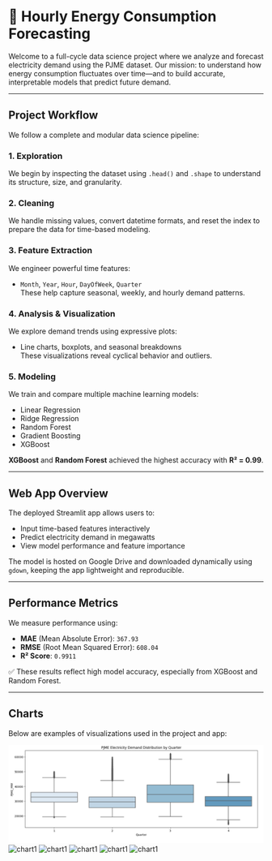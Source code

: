# 🔋 Hourly Energy Consumption Forecasting

Welcome to a full-cycle data science project where we analyze and forecast electricity demand using the PJME dataset. Our mission: to understand how energy consumption fluctuates over time—and to build accurate, interpretable models that predict future demand.

---

## Project Workflow

We follow a complete and modular data science pipeline:

### 1. Exploration
We begin by inspecting the dataset using `.head()` and `.shape` to understand its structure, size, and granularity.

### 2. Cleaning
We handle missing values, convert datetime formats, and reset the index to prepare the data for time-based modeling.

### 3. Feature Extraction
We engineer powerful time features:
- `Month`, `Year`, `Hour`, `DayOfWeek`, `Quarter`  
These help capture seasonal, weekly, and hourly demand patterns.

### 4. Analysis & Visualization
We explore demand trends using expressive plots:
- Line charts, boxplots, and seasonal breakdowns  
These visualizations reveal cyclical behavior and outliers.

### 5. Modeling
We train and compare multiple machine learning models:
- Linear Regression  
- Ridge Regression  
- Random Forest  
- Gradient Boosting  
- XGBoost

**XGBoost** and **Random Forest** achieved the highest accuracy with **R² = 0.99**.

---

## Web App Overview

The deployed Streamlit app allows users to:
- Input time-based features interactively  
- Predict electricity demand in megawatts  
- View model performance and feature importance

The model is hosted on Google Drive and downloaded dynamically using `gdown`, keeping the app lightweight and reproducible.

---

##  Performance Metrics

We measure performance using:

- **MAE** (Mean Absolute Error): `367.93`  
- **RMSE** (Root Mean Squared Error): `608.04`  
- **R² Score**: `0.9911`

✅ These results reflect high model accuracy, especially from XGBoost and Random Forest.

---

## Charts
Below are examples of visualizations used in the project and app:

![chart1](https://github.com/Esraa-MOhamed7/Hourly-Energy-Demand-Forecasting/blob/main/PJME%20Electricity%20Demand%20Distribution%20by%20Quarter.png)
![chart1](dss.ff)
![chart1](dss.ff)
![chart1](dss.ff)
![chart1](dss.ff)
![chart1](dss.ff)

